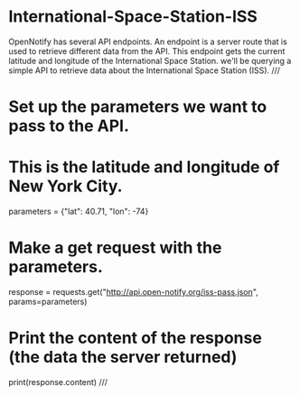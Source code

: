 # International-Space-Station-ISS
OpenNotify has several API endpoints. An endpoint is a server route that is used to retrieve different data from the API. This endpoint gets the current latitude and longitude of the International Space Station. we'll be querying a simple API to retrieve data about the International Space Station (ISS). 
///
# Set up the parameters we want to pass to the API.
# This is the latitude and longitude of New York City.
parameters = {"lat": 40.71, "lon": -74}

# Make a get request with the parameters.
response = requests.get("http://api.open-notify.org/iss-pass.json", params=parameters)

# Print the content of the response (the data the server returned)
print(response.content)
///
